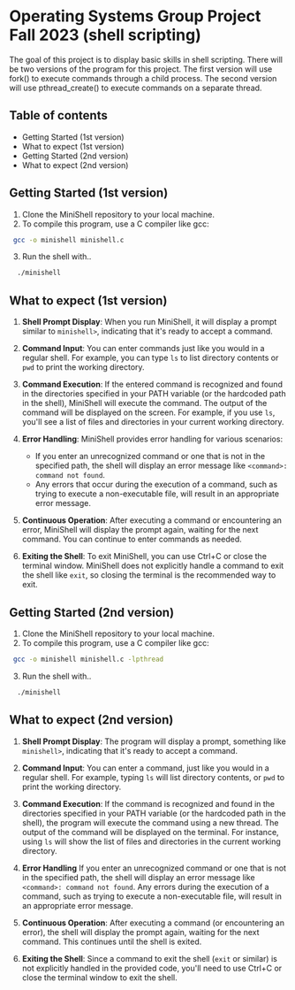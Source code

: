 # Operating Systems Group Project Fall 2023 (shell scripting)

The goal of this project is to display basic skills in shell scripting. 
There will be two versions of the program for this project.
The first version will use fork() to execute commands through a child process.
The second version will use pthread_create() to execute commands on a separate thread.

## Table of contents
- Getting Started (1st version)
- What to expect (1st version)
- Getting Started (2nd version)
- What to expect (2nd version)

## Getting Started (1st version)
1. Clone the MiniShell repository to your local machine.
2. To compile this program, use a C compiler like gcc:

```bash
 gcc -o minishell minishell.c
```

3. Run the shell with..

```bash
  ./minishell
```

## What to expect (1st version)

1. **Shell Prompt Display**: When you run MiniShell, it will display a prompt similar to `minishell>`, indicating that it's ready to accept a command.

2. **Command Input**: You can enter commands just like you would in a regular shell. For example, you can type `ls` to list directory contents or `pwd` to print the working directory.

3. **Command Execution**: If the entered command is recognized and found in the directories specified in your PATH variable (or the hardcoded path in the shell), MiniShell will execute the command. The output of the command will be displayed on the screen. For example, if you use `ls`, you'll see a list of files and directories in your current working directory.

4. **Error Handling**: MiniShell provides error handling for various scenarios:
   - If you enter an unrecognized command or one that is not in the specified path, the shell will display an error message like `<command>: command not found`.
   - Any errors that occur during the execution of a command, such as trying to execute a non-executable file, will result in an appropriate error message.

5. **Continuous Operation**: After executing a command or encountering an error, MiniShell will display the prompt again, waiting for the next command. You can continue to enter commands as needed.

6. **Exiting the Shell**: To exit MiniShell, you can use Ctrl+C or close the terminal window. MiniShell does not explicitly handle a command to exit the shell like `exit`, so closing the terminal is the recommended way to exit.


## Getting Started (2nd version)
1. Clone the MiniShell repository to your local machine.
2. To compile this program, use a C compiler like gcc:

```bash
 gcc -o minishell minishell.c -lpthread
```

3. Run the shell with..

```bash
  ./minishell
```

## What to expect (2nd version)

1. **Shell Prompt Display**: The program will display a prompt, something like `minishell>`, indicating that it's ready to accept a command.

2. **Command Input**: You can enter a command, just like you would in a regular shell. For example, typing `ls` will list directory contents, or `pwd` to print the working directory.

3. **Command Execution**: If the command is recognized and found in the directories specified in your PATH variable (or the hardcoded path in the shell), the program will execute the command using a new thread.
The output of the command will be displayed on the terminal. For instance, using `ls` will show the list of files and directories in the current working directory.

4. **Error Handling** If you enter an unrecognized command or one that is not in the specified path, the shell will display an error message like `<command>: command not found`. Any errors during the execution of a command, such as trying to execute a non-executable file, will result in an appropriate error message.

5. **Continuous Operation**: After executing a command (or encountering an error), the shell will display the prompt again, waiting for the next command. This continues until the shell is exited.

6. **Exiting the Shell**: Since a command to exit the shell (`exit` or similar) is not explicitly handled in the provided code, you'll need to use Ctrl+C or close the terminal window to exit the shell.

